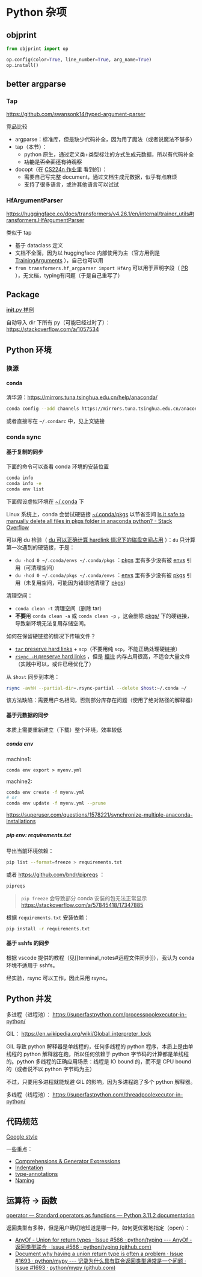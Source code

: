 # Python 杂项

## objprint

```python
from objprint import op

op.config(color=True, line_number=True, arg_name=True)
op.install()
```

## better argparse

### Tap

https://github.com/swansonk14/typed-argument-parser

竞品比较
- argparse：标准库，但是缺少代码补全，因为用了魔法（或者说魔法不够多）
- tap（本节）：
    - python 原生，通过定义类+类型标注的方式生成元数据，所以有代码补全
    - ~~功能是否全面还有待观察~~
- docopt（在 [CS224n 作业里](https://web.stanford.edu/class/archive/cs/cs224n/cs224n.1214/assignments/a4.pdf) 看到的）：
    - 需要自己写完整 document，通过文档生成元数据，似乎有点麻烦
    - 支持了很多语言，或许其他语言可以试试

### HfArgumentParser

https://huggingface.co/docs/transformers/v4.26.1/en/internal/trainer_utils#transformers.HfArgumentParser

类似于 tap

- 基于 dataclass 定义
- 文档不全面，因为以 huggingface 内部使用为主（官方用例是 [TrainingArguments](https://huggingface.co/docs/transformers/v4.26.1/en/main_classes/trainer#transformers.TrainingArguments) ），自己也可以用
- `from transformers.hf_argparser import HfArg` 可以用于声明字段（ [PR](https://github.com/huggingface/transformers/pull/20323) ），无文档，typing有问题（于是自己重写了）

## Package

 [__init__.py 样例](https://stackoverflow.com/a/29509611)

自动导入 dir 下所有 py（可能已经过时了）： https://stackoverflow.com/a/1057534

## Python 环境

### 换源

#### conda

清华源：https://mirrors.tuna.tsinghua.edu.cn/help/anaconda/

```bash
conda config --add channels https://mirrors.tuna.tsinghua.edu.cn/anaconda/cloud/pytorch/
```

或者直接写在 `~/.condarc` 中，见上文链接

### conda sync

#### 基于复制的同步

下面的命令可以查看 conda 环境的安装位置

```bash
conda info
conda info -e
conda env list
```

下面假设虚拟环境在 <u>~/.conda</u> 下

Linux 系统上，conda 会尝试硬链接 <u>~/.conda/pkgs</u> 以节省空间 [Is it safe to manually delete all files in pkgs folder in anaconda python? - Stack Overflow](https://stackoverflow.com/questions/56266229/is-it-safe-to-manually-delete-all-files-in-pkgs-folder-in-anaconda-python)

可以用 du 检验（ [du 可以正确计算 hardlink 情况下的磁盘空间占用](https://stackoverflow.com/questions/19951883/du-counting-hardlinks-towards-filesize) ）：`du` 只计算第一次遇到的硬链接，于是：
- `du -hcd 0 ~/.conda/envs ~/.conda/pkgs` ：<u>pkgs</u> 里有多少没有被 <u>envs</u> 引用（可清理空间）
- `du -hcd 0 ~/.conda/pkgs ~/.conda/envs` ：<u>envs</u> 里有多少没有被 <u>pkgs</u> 引用（未复用空间，可能因为错误地清理了 <u>pkgs</u>）

清理空间：
- `conda clean -t` 清理空间（删除 tar）
- **不要**用 `conda clean -a` 或 `conda clean -p` ，这会删除 <u>pkgs/</u> 下的硬链接，导致新环境无法复用存储空间。

如何在保留硬链接的情况下传输文件？
 - [`tar` preserve hard links](https://stackoverflow.com/questions/38333481/tar-archive-preserving-hardlinks) + `scp`（不要用纯 `scp`，不能正确处理硬链接）
 - [`rsync -H` preserve hard links](https://unix.stackexchange.com/questions/44247/how-to-copy-directories-with-preserving-hardlinks) ，但是 [据说](https://serverfault.com/questions/207370/rsync-with-hard-links-freezes/207693#207693) 内存占用很高，不适合大量文件（实践中可以，或许已经优化了）

从 `$host` 同步到本地：
```bash
rsync -avhH --partial-dir=.rsync-partial --delete $host:~/.conda ~/
```

该方法缺陷：需要用户名相同，否则部分库存在问题（使用了绝对路径的解释器）

#### 基于元数据的同步

本质上需要重新建立（下载）整个环境，效率较低

##### conda env

machine1:

```
conda env export > myenv.yml
```

machine2:

```bash
conda env create -f myenv.yml
# or
conda env update -f myenv.yml --prune
```

https://superuser.com/questions/1578221/synchronize-multiple-anaconda-installations

##### pip env: requirements.txt

导出当前环境依赖：

```bash
pip list --format=freeze > requirements.txt
```

或者 https://github.com/bndr/pipreqs ：

```bash
pipreqs
```

> `pip freeze` 会导致部分 conda 安装的包无法正常显示 https://stackoverflow.com/a/57845418/17347885

根据 `requirements.txt` 安装依赖：

```bash
pip install -r requirements.txt
```

#### 基于 sshfs 的同步

根据 vscode 提供的教程（见[[terminal_notes#远程文件同步]]），我认为 conda 环境不适用于 sshfs。

经实验，rsync 可以工作，因此采用 rsync。

## Python 并发

多进程（进程池）： https://superfastpython.com/processpoolexecutor-in-python/

GIL： https://en.wikipedia.org/wiki/Global_interpreter_lock

GIL 导致 python 解释器是单线程的，任何多线程的 python 程序，本质上是由单线程的 python 解释器在跑，所以任何依赖于 python 字节码的计算都是单线程的。python 多线程的正确应用场景：线程是 IO bound 的，而不是 CPU bound 的（或者说不以 python 字节码为主）

不过，只要用多进程就能规避 GIL 的影响，因为多进程跑了多个 python 解释器。

多线程（线程池）： https://superfastpython.com/threadpoolexecutor-in-python/

## 代码规范

 [Google style](https://google.github.io/styleguide/)

一些重点：
- [Comprehensions & Generator Expressions](https://google.github.io/styleguide/pyguide.html#27-comprehensions--generator-expressions)
- [Indentation](https://google.github.io/styleguide/pyguide.html#indentation)
- [type-annotations](https://google.github.io/styleguide/pyguide.html#type-annotations)
- [Naming](https://google.github.io/styleguide/pyguide.html#316-naming)

## 运算符 -> 函数

 [operator — Standard operators as functions — Python 3.11.2 documentation](https://docs.python.org/3/library/operator.html#mapping-operators-to-functions)

返回类型有多种，但是用户确切地知道是哪一种，如何更优雅地指定（open）：
- [AnyOf - Union for return types · Issue #566 · python/typing --- AnyOf - 返回类型联合 · Issue #566 · python/typing (github.com)](https://github.com/python/typing/issues/566)
- [Document why having a union return type is often a problem · Issue #1693 · python/mypy --- 记录为什么具有联合返回类型通常是一个问题 · Issue #1693 · python/mypy (github.com)](https://github.com/python/mypy/issues/1693)
